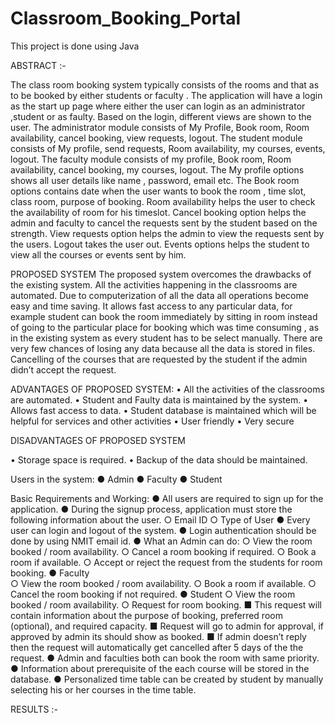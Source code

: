 # Classroom_Booking_Portal
This project is done using Java

ABSTRACT :-

The class room booking system typically consists of the  rooms and that as to be booked by either students or faculty . The application will have a login as the start up page where either the user can login as an administrator ,student or as faulty. Based on the login, different views are shown to the user.
The administrator module consists of My Profile, Book room, Room availability, cancel booking, view requests, logout. The student module consists of My profile, send requests, Room availability, my courses, events, logout. The faculty module consists of my profile, Book room, Room availability, cancel booking, my courses, logout.
The My profile options shows all user details like name , password, email etc. The Book room options contains date when the user wants to book the room , time slot, class room, purpose of booking. Room availability helps the user to check the availability of room for his timeslot. Cancel booking option helps the admin and faculty to cancel the requests sent by the student based on the strength. View requests option helps the admin to view the requests sent by the users. Logout takes the user out. Events options helps the student to view all the courses or events sent by him.  

PROPOSED SYSTEM
The proposed system overcomes the drawbacks of the existing system. All the activities happening in the classrooms are automated. Due to computerization of all the data all operations become easy and time saving. It allows fast access to any particular data, for example student can book the room immediately by sitting in room instead of going to the particular place for booking which was time consuming , as in the existing system as every student has to be select manually. There are very few chances of losing any data because all the data is stored in files. Cancelling of the courses that are requested by the student if the admin didn’t accept the request.

ADVANTAGES OF PROPOSED SYSTEM:
•	All the activities of the classrooms are automated.
•	Student and Faulty data is maintained by the system.
•	Allows fast access to data.
•	Student database is maintained which will be helpful for services and other activities
•	User friendly
•	Very secure

DISADVANTAGES OF PROPOSED SYSTEM

•	Storage space is required.
•	Backup of the data should be maintained.

Users in the system: 
● Admin 
● Faculty 
● Student 

Basic Requirements and Working: 
● All users are required to sign up for the application. 
● During the signup process, application must store the following information about the user. 
  ○ Email ID 
  ○ Type of User 
● Every user can login and logout of the system. 
● Login authentication should be done by using NMIT email id. 
● What an Admin can do: 
  ○ View the room booked / room availability. 
  ○ Cancel a room booking if required. 
  ○ Book a room if available. 
  ○ Accept or reject the request from the students for room booking. 
● Faculty  
  ○ View the room booked / room availability. 
  ○ Book a room if available. 
  ○ Cancel the room booking if not required. 
● Student 
  ○ View the room booked / room availability. 
  ○ Request for room booking. 
■ This request will contain information about the purpose of booking, preferred room (optional), and required capacity.
■ Request will go to admin for approval, if approved by admin its should show as booked.
■ If admin doesn’t reply then the request will automatically get cancelled after 5 days of the the request. 
● Admin and faculties both can book the room with same priority.  
● Information about prerequisite of the each course will be stored in the database. 
● Personalized time table can be created by student by manually selecting his or her courses in the time table.

RESULTS :-




